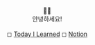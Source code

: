 <div align="center">

👋🏻<br>
안녕하세요! <br> <br>
◻ [Today I Learned](https://6suk.notion.site/d8178c919339498ca4d8a80ef05734f2?v=27d7e321645a4b80a376db56d6a3d178&source=copy_link) ◻ [Notion](https://6suk.notion.site/6suk-Code-7cc103f5e4fe4b1d8d77584bf3dedc6f?source=copy_link)
</div>
